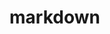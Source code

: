 # markdown

<script type="module" src="./folder/typescript.ts"></script>
<script type="module" src="./folder/a-and-b.js"></script>
